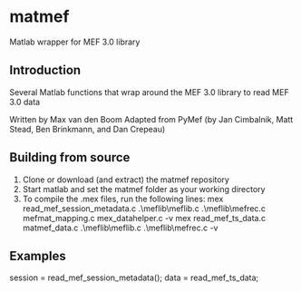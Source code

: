 # matmef
Matlab wrapper for MEF 3.0 library

## Introduction
Several Matlab functions that wrap around the MEF 3.0 library to read MEF 3.0 data

Written by Max van den Boom
Adapted from PyMef (by Jan Cimbalnik, Matt Stead, Ben Brinkmann, and Dan Crepeau)

## Building from source
1. Clone or download (and extract) the matmef repository
2. Start matlab and set the matmef folder as your working directory
3. To compile the .mex files, run the following lines:
	mex read_mef_session_metadata.c .\meflib\meflib.c .\meflib\mefrec.c mefmat_mapping.c mex_datahelper.c -v
	mex read_mef_ts_data.c matmef_data.c .\meflib\meflib.c .\meflib\mefrec.c -v

## Examples
session = read_mef_session_metadata();
data = read_mef_ts_data;

